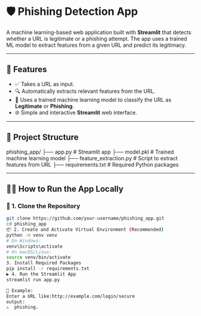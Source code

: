 # 🛡️ Phishing Detection App

A machine learning-based web application built with **Streamlit** that detects whether a URL is legitimate or a phishing attempt. The app uses a trained ML model to extract features from a given URL and predict its legitimacy.

---

## 🚀 Features

- ✅ Takes a URL as input.
- 🔍 Automatically extracts relevant features from the URL.
- 🧠 Uses a trained machine learning model to classify the URL as **Legitimate** or **Phishing**.
- 🌐 Simple and interactive **Streamlit** web interface.

---

## 📁 Project Structure
phishing_app/
├── app.py                     # Streamlit app
├── model.pkl                  # Trained machine learning model
├── feature_extraction.py      # Script to extract features from URL
├── requirements.txt           # Required Python packages

---

## 🧑‍💻 How to Run the App Locally

### 🔧 1. Clone the Repository

```bash
git clone https://github.com/your-username/phishing_app.git
cd phishing_app
📦 2. Create and Activate Virtual Environment (Recommended)
python -m venv venv
# On Windows:
venv\Scripts\activate
# On macOS/Linux:
source venv/bin/activate
3. Install Required Packages
pip install -r requirements.txt
▶️ 4. Run the Streamlit App
streamlit run app.py

🧪 Example:
Enter a URL like:http://example.com/login/secure
output:
⚠️  phishing.
